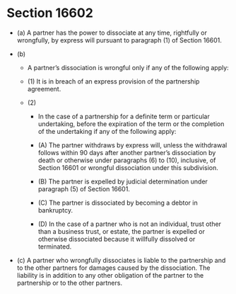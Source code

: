 # Section 16602

- (a) A partner has the power to dissociate at any time, rightfully or wrongfully, by express will pursuant to paragraph (1) of Section 16601.

- (b) 

  - A partner’s dissociation is wrongful only if any of the following apply:

  - (1) It is in breach of an express provision of the partnership agreement.

  - (2) 

    - In the case of a partnership for a definite term or particular undertaking, before the expiration of the term or the completion of the undertaking if any of the following apply:

    - (A) The partner withdraws by express will, unless the withdrawal follows within 90 days after another partner’s dissociation by death or otherwise under paragraphs (6) to (10), inclusive, of Section 16601 or wrongful dissociation under this subdivision.

    - (B) The partner is expelled by judicial determination under paragraph (5) of Section 16601.

    - (C) The partner is dissociated by becoming a debtor in bankruptcy.

    - (D) In the case of a partner who is not an individual, trust other than a business trust, or estate, the partner is expelled or otherwise dissociated because it willfully dissolved or terminated.

- (c) A partner who wrongfully dissociates is liable to the partnership and to the other partners for damages caused by the dissociation. The liability is in addition to any other obligation of the partner to the partnership or to the other partners.